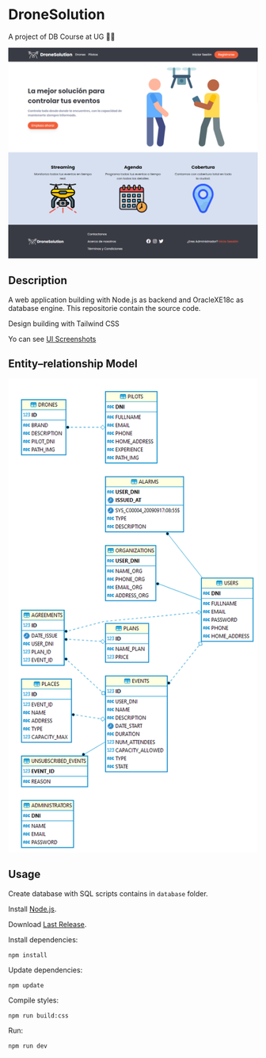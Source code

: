 # DroneSolution

A project of DB Course at UG 👨‍🎓

![](./docs/screenshot.png)

## Description

A web application building with Node.js as backend and OracleXE18c as database engine. This repositorie contain the source code.

Design building with Tailwind CSS

Yo can see [UI Screenshots](./docs/UI.md)

## Entity–relationship Model

![](./docs/er-model.png)

## Usage

Create database with SQL scripts contains in `database` folder.

Install [Node.js](nodejs.org).

Download [Last Release](https://github.com/ceduardd/dronesolution/releases).

Install dependencies:

```
npm install
```

Update dependencies:

```
npm update
```

Compile styles:

```
npm run build:css
```

Run:

```
npm run dev
```
